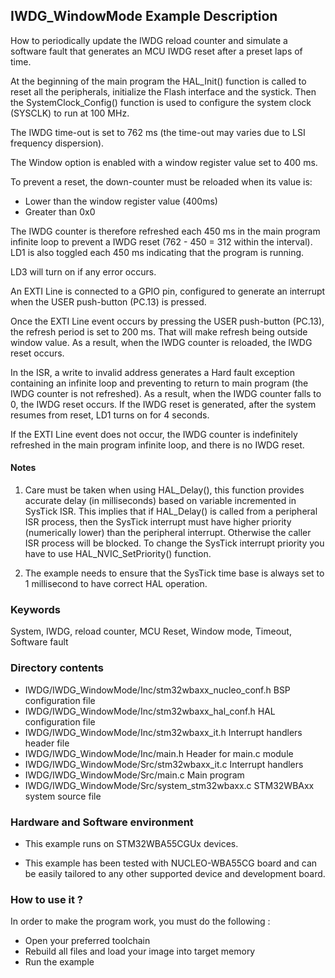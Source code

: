 ## <b>IWDG_WindowMode Example Description</b>

How to periodically update the IWDG reload counter and simulate a software fault that generates
an MCU IWDG reset after a preset laps of time.

At the beginning of the main program the HAL_Init() function is called to reset
all the peripherals, initialize the Flash interface and the systick.
Then the SystemClock_Config() function is used to configure the system
clock (SYSCLK) to run at 100 MHz.

The IWDG time-out is set to 762 ms (the time-out may varies due to LSI frequency
dispersion).

The Window option is enabled with a window register value set to 400 ms.

To prevent a reset, the down-counter must be reloaded when its value is:

 - Lower than the window register value (400ms)
 - Greater than 0x0
 
The IWDG counter is therefore refreshed each 450 ms in the main program infinite loop to
prevent a IWDG reset (762 - 450 = 312 within the interval).
LD1 is also toggled each 450 ms indicating that the program is running.

LD3 will turn on if any error occurs.

An EXTI Line is connected to a GPIO pin, configured to generate an interrupt
when the USER push-button (PC.13) is pressed.

Once the EXTI Line event occurs by pressing the USER push-button (PC.13),
the refresh period is set to 200 ms.
That will make refresh being outside window value. As a result, when the IWDG counter is reloaded,
the IWDG reset occurs.

In the ISR, a write to invalid address generates a Hard fault exception containing
an infinite loop and preventing to return to main program (the IWDG counter is
not refreshed).
As a result, when the IWDG counter falls to 0, the IWDG reset occurs.
If the IWDG reset is generated, after the system resumes from reset, LD1 turns on for 4 seconds.

If the EXTI Line event does not occur, the IWDG counter is indefinitely refreshed
in the main program infinite loop, and there is no IWDG reset.

#### <b>Notes</b>

 1. Care must be taken when using HAL_Delay(), this function provides accurate
    delay (in milliseconds) based on variable incremented in SysTick ISR. This
    implies that if HAL_Delay() is called from a peripheral ISR process, then
    the SysTick interrupt must have higher priority (numerically lower)
    than the peripheral interrupt. Otherwise the caller ISR process will be blocked.
    To change the SysTick interrupt priority you have to use HAL_NVIC_SetPriority() function.

 2. The example needs to ensure that the SysTick time base is always set to 1 millisecond
    to have correct HAL operation.

### <b>Keywords</b>

System, IWDG, reload counter, MCU Reset, Window mode, Timeout, Software fault

### <b>Directory contents</b>

  - IWDG/IWDG_WindowMode/Inc/stm32wbaxx_nucleo_conf.h     BSP configuration file
  - IWDG/IWDG_WindowMode/Inc/stm32wbaxx_hal_conf.h    HAL configuration file
  - IWDG/IWDG_WindowMode/Inc/stm32wbaxx_it.h          Interrupt handlers header file
  - IWDG/IWDG_WindowMode/Inc/main.h                  Header for main.c module
  - IWDG/IWDG_WindowMode/Src/stm32wbaxx_it.c          Interrupt handlers
  - IWDG/IWDG_WindowMode/Src/main.c                  Main program
  - IWDG/IWDG_WindowMode/Src/system_stm32wbaxx.c      STM32WBAxx system source file

### <b>Hardware and Software environment</b>

  - This example runs on STM32WBA55CGUx devices.

  - This example has been tested with NUCLEO-WBA55CG board and can be
    easily tailored to any other supported device and development board.

### <b>How to use it ?</b>

In order to make the program work, you must do the following :

 - Open your preferred toolchain
 - Rebuild all files and load your image into target memory
 - Run the example

